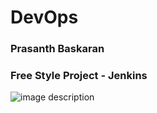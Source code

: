 # DevOps #
### Prasanth Baskaran ###
### Free Style Project - Jenkins ###

![image description](https://geeksterminal.com/wp-content/uploads/2019/06/jenkins-logo.png)
